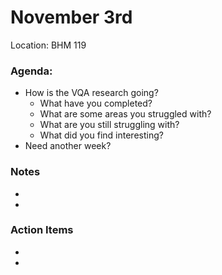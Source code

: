 # November 3rd
Location: BHM 119

### Agenda:
- How is the VQA research going?
  - What have you completed?
  - What are some areas you struggled with?
  - What are you still struggling with?
  - What did you find interesting?
- Need another week?
  
### Notes
- 
-

### Action Items
- 
-


